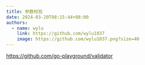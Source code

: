 ```yaml
---
title: 参数校验
date: 2024-03-20T08:15:44+08:00
authors:
  - name: wylu
    link: https://github.com/wylu1037
    image: https://github.com/wylu1037.png?size=40
---
```


https://github.com/go-playground/validator
